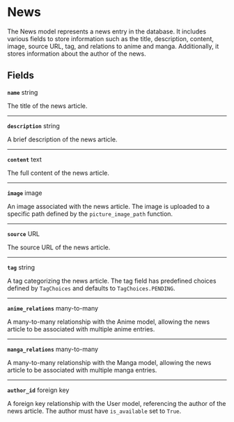 # News <Badge type="danger" text="model" />

The News model represents a news entry in the database. It includes various fields to store information such as the title, description, content, image, source URL, tag, and relations to anime and manga. Additionally, it stores information about the author of the news.

## Fields

**`name`** string

The title of the news article.

---

**`description`** string

A brief description of the news article.

---

**`content`** text

The full content of the news article.

---

**`image`** image

An image associated with the news article. The image is uploaded to a specific path defined by the `picture_image_path` function.

---

**`source`** URL

The source URL of the news article.

---

**`tag`** string

A tag categorizing the news article. The tag field has predefined choices defined by `TagChoices` and defaults to `TagChoices.PENDING`.

---

**`anime_relations`** many-to-many

A many-to-many relationship with the Anime model, allowing the news article to be associated with multiple anime entries.

---

**`manga_relations`** many-to-many

A many-to-many relationship with the Manga model, allowing the news article to be associated with multiple manga entries.

---

**`author_id`** foreign key

A foreign key relationship with the User model, referencing the author of the news article. The author must have `is_available` set to `True`. 
